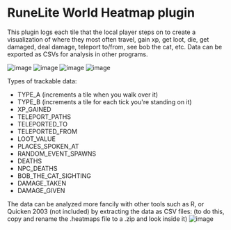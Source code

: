 # RuneLite World Heatmap plugin
This plugin logs each tile that the local player steps on to create a visualization of where they most often travel, gain xp, get loot, die, get damaged, deal damage, teleport to/from, see bob the cat, etc. Data can be exported as CSVs for analysis in other programs.

![image](https://github.com/GrandTheftWalrus/RuneLite-World-Heatmap/assets/70998757/60b840ad-f359-4ec8-98d0-a4d7948f5115)
![image](https://github.com/GrandTheftWalrus/RuneLite-World-Heatmap/assets/70998757/9d3675a8-5716-461b-ba18-2d152dbb46a0)
![image](https://github.com/GrandTheftWalrus/RuneLite-World-Heatmap/assets/70998757/ab05c3b4-ec2a-44d1-8afd-604db9eb5ee7)
![image](https://github.com/GrandTheftWalrus/RuneLite-World-Heatmap/assets/70998757/dac931e6-1d53-4536-916d-4464354ee046)


Types of trackable data:

- TYPE_A (increments a tile when you walk over it)
- TYPE_B (increments a tile for each tick you're standing on it)
- XP_GAINED
- TELEPORT_PATHS
- TELEPORTED_TO
- TELEPORTED_FROM
- LOOT_VALUE
- PLACES_SPOKEN_AT
- RANDOM_EVENT_SPAWNS
- DEATHS
- NPC_DEATHS
- BOB_THE_CAT_SIGHTING
- DAMAGE_TAKEN
- DAMAGE_GIVEN

The data can be analyzed more fancily with other tools such as R, or Quicken 2003 (not included) by extracting the data as CSV files:
(to do this, copy and rename the .heatmaps file to a .zip and look inside it)
![image](https://user-images.githubusercontent.com/70998757/193536404-1aad969d-e2fb-4ab1-af27-3c38be4ac90d.png)


